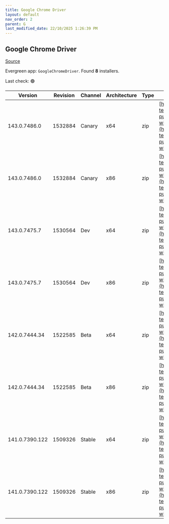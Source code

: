 ```yaml
---
title: Google Chrome Driver
layout: default
nav_order: 2
parent: G
last_modified_date: 22/10/2025 1:26:39 PM
---
```


## Google Chrome Driver

[Source](https://googlechromelabs.github.io/chrome-for-testing/)

Evergreen app: `GoogleChromeDriver`. Found **8** installers.

Last check: 🟢

| Version        | Revision | Channel | Architecture | Type | URI                                                                                                                                                                                                          |
| -------------- | -------- | ------- | ------------ | ---- | ------------------------------------------------------------------------------------------------------------------------------------------------------------------------------------------------------------ |
| 143.0.7486.0   | 1532884  | Canary  | x64          | zip  | [https://storage.googleapis.com/chrome-for-testing-public/143.0.7486.0/win64/chromedriver-win64.zip](https://storage.googleapis.com/chrome-for-testing-public/143.0.7486.0/win64/chromedriver-win64.zip)     |
| 143.0.7486.0   | 1532884  | Canary  | x86          | zip  | [https://storage.googleapis.com/chrome-for-testing-public/143.0.7486.0/win32/chromedriver-win32.zip](https://storage.googleapis.com/chrome-for-testing-public/143.0.7486.0/win32/chromedriver-win32.zip)     |
| 143.0.7475.7   | 1530564  | Dev     | x64          | zip  | [https://storage.googleapis.com/chrome-for-testing-public/143.0.7475.7/win64/chromedriver-win64.zip](https://storage.googleapis.com/chrome-for-testing-public/143.0.7475.7/win64/chromedriver-win64.zip)     |
| 143.0.7475.7   | 1530564  | Dev     | x86          | zip  | [https://storage.googleapis.com/chrome-for-testing-public/143.0.7475.7/win32/chromedriver-win32.zip](https://storage.googleapis.com/chrome-for-testing-public/143.0.7475.7/win32/chromedriver-win32.zip)     |
| 142.0.7444.34  | 1522585  | Beta    | x64          | zip  | [https://storage.googleapis.com/chrome-for-testing-public/142.0.7444.34/win64/chromedriver-win64.zip](https://storage.googleapis.com/chrome-for-testing-public/142.0.7444.34/win64/chromedriver-win64.zip)   |
| 142.0.7444.34  | 1522585  | Beta    | x86          | zip  | [https://storage.googleapis.com/chrome-for-testing-public/142.0.7444.34/win32/chromedriver-win32.zip](https://storage.googleapis.com/chrome-for-testing-public/142.0.7444.34/win32/chromedriver-win32.zip)   |
| 141.0.7390.122 | 1509326  | Stable  | x64          | zip  | [https://storage.googleapis.com/chrome-for-testing-public/141.0.7390.122/win64/chromedriver-win64.zip](https://storage.googleapis.com/chrome-for-testing-public/141.0.7390.122/win64/chromedriver-win64.zip) |
| 141.0.7390.122 | 1509326  | Stable  | x86          | zip  | [https://storage.googleapis.com/chrome-for-testing-public/141.0.7390.122/win32/chromedriver-win32.zip](https://storage.googleapis.com/chrome-for-testing-public/141.0.7390.122/win32/chromedriver-win32.zip) |
